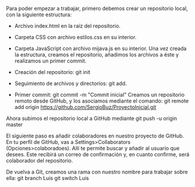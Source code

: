 Para poder empezar a trabajar, primero debemos crear un repositorio local, con la siguiente estructura:

 - Archivo index.html en la raíz del repositorio.
 - Carpeta CSS con archivo estilos.css en su interior.
 - Carpeta JavaScript con archivo mijava.js en su interior.
Una vez creada la estructura, creamos el repositorio, añadimos los archivos a éste y realizamos un primer commit.

 - Creación del repositorio: git init
 - Seguimiento de archivos y directorios: git add.
 - Primer commit: git commit -m "Commit inicial"
Creamos un repositorio remoto desde GitHub, y los asociamos mediante el comando: git remote add origin https://github.com/SergioBuz/ProyectoInicial.git

Ahora subimos el repositorio local a GitHub mediante git push -u origin master

El siguiente paso es añadir colaboradores en nuestro proyecto de GitHub. En tu perfil de GitHub, vas a Settings>Collaborators (Opciones>colaboradoes). Allí te permite buscar y añadir al usuario que desees. Este recibirá un correo de confirmación y, en cuanto confirme, será colaborador del repositorio.

De vuelva a Git, creamos una rama con nuestro nombre para trabajar sobre ella: git branch Luis git switch Luis
